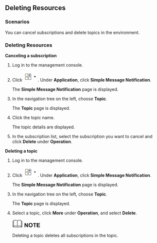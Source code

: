 ## Deleting Resources

### Scenarios

You can cancel subscriptions and delete topics in the environment.

### Deleting Resources

**Canceling a subscription**

1.  Log in to the management console.

2.  Click ![](figure/001.png). Under **Application**, click **Simple Message Notification**.

	The **Simple Message Notification** page is displayed.

1.  In the navigation tree on the left, choose **Topic**.

	The **Topic** page is displayed.

1.  Click the topic name.

	The topic details are displayed.

1.  In the subscription list, select the subscription you want to cancel and click **Delete** under **Operation**.

**Deleting a topic**

1.  Log in to the management console.

2.  Click ![](figure/001.png). Under **Application**, click **Simple Message Notification**.

	The **Simple Message Notification** page is displayed.

1.  In the navigation tree on the left, choose **Topic**.

	The **Topic** page is displayed.

1.  Select a topic, click **More** under **Operation**, and select **Delete**.

	![](figure/note.png)

	Deleting a topic deletes all subscriptions in the topic.
